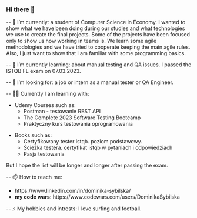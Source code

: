 ### Hi there 👋

-- 🔭 I’m currently: a student of Computer Science in Economy. I wanted to show what we have been doing during our studies and what technologies we use to create the final projects.
Some of the projects have been focused only to show us how working in teams is. We learn some agile methodologies and we have tried to cooperate keeping the main agile rules.
Also, I just want to show that I am familiar with some programming basics.

-- 🌱 I’m currently learning: about manual testing and QA issues. I passed the ISTQB FL exam on 07.03.2023.

-- 👯 I’m looking for: a job or intern as a manual tester or QA Engineer.

-- 👩‍🎓 Currently I am learning with:
<ul>
<li>Udemy Courses such as:
<ul>
<li>Postman - testowanie REST API</li>
<li>The Complete 2023 Software Testing Bootcamp</li>
<li>Praktyczny kurs testowania oprogramowania</li>
</ul>
</li>
</ul>
<ul>
<li>Books such as:
<ul>
<li>Certyfikowany tester istqb. poziom podstawowy.</li>
<li>Ścieżka testera. certyfikat istqb w pytaniach i odpowiedziach</li>
 <li>Pasja testowania</li>
</ul>
</li>
</ul>

But I hope the list will be longer and longer after passing the exam.

-- 📫 How to reach me: 
<ul>
<li>https://www.linkedin.com/in/dominika-sybilska/</li>
<li><b>my code wars</b>: https://www.codewars.com/users/DominikaSybilska </li>
</ul>
-- ⚡ My hobbies and intrests: I love surfing and football.


